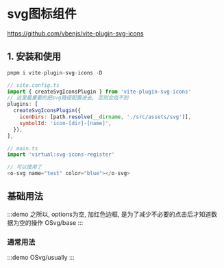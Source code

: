 # svg图标组件

https://github.com/vbenjs/vite-plugin-svg-icons

## 1. 安装和使用

```js
pnpm i vite-plugin-svg-icons -D

// vite.config.ts
import { createSvgIconsPlugin } from 'vite-plugin-svg-icons'
// 这里最重要的把svg路径配置进去, 否则会找不到
plugins: [
  createSvgIconsPlugin({
    iconDirs: [path.resolve(__dirname, './src/assets/svg')],
    symbolId: 'icon-[dir]-[name]',
  }),
],

// main.ts
import 'virtual:svg-icons-register'

// 可以使用了
<o-svg name="test" color="blue"></o-svg> 
```

## 基础用法

:::demo 之所以, options为空, 加红色边框, 是为了减少不必要的点击后才知道数据为空的操作
OSvg/base
:::

### 通常用法

:::demo
OSvg/usually
:::
